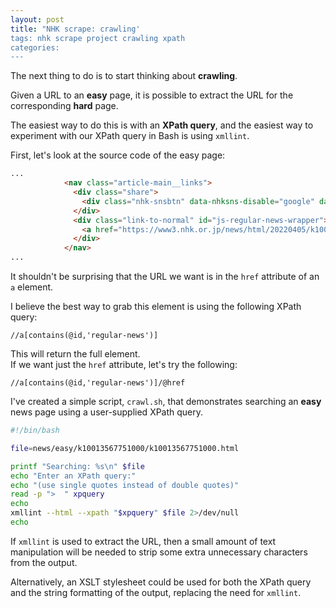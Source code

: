 ```yaml
---
layout: post
title: "NHK scrape: crawling'
tags: nhk scrape project crawling xpath
categories: 
---
```


The next thing to do is to start thinking about **crawling**.

Given a URL to an **easy** page, it is possible to extract the URL for the corresponding **hard** page.

The easiest way to do this is with an **XPath query**, and the easiest way to experiment with our XPath query in Bash is using `xmllint`.

First, let's look at the source code of the easy page:

``` html
...
            <nav class="article-main__links">
              <div class="share">
                <div class="nhk-snsbtn" data-nhksns-disable="google" data-nhksns-description=" "></div>
              </div>
              <div class="link-to-normal" id="js-regular-news-wrapper">
                <a href="https://www3.nhk.or.jp/news/html/20220405/k10013567751000.html" class="btn" target="_blank" id="js-regular-news"><ruby>普通<rt>ふつう</rt></ruby>のニュースを<ruby>読<rt>よ</rt></ruby>む</a>
              </div>
            </nav>
...
```

It shouldn't be surprising that the URL we want is in the `href` attribute of an `a` element.

I believe the best way to grab this element is using the following XPath query:

```
//a[contains(@id,'regular-news')]
```

This will return the full element.   
If we want just the `href` attribute, let's try the following:

```
//a[contains(@id,'regular-news')]/@href

```

I've created a simple script, `crawl.sh`, that demonstrates searching an **easy** news page using a user-supplied XPath query.

```bash
#!/bin/bash

file=news/easy/k10013567751000/k10013567751000.html

printf "Searching: %s\n" $file
echo "Enter an XPath query:"
echo "(use single quotes instead of double quotes)"
read -p ">  " xpquery
echo
xmllint --html --xpath "$xpquery" $file 2>/dev/null
echo
```

If `xmllint` is used to extract the URL, then a small amount of text manipulation will be needed to strip some extra unnecessary characters from the output.

Alternatively, an XSLT stylesheet could be used for both the XPath query and the string formatting of the output, replacing the need for `xmllint`.